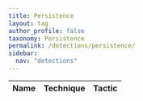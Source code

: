 ```yaml
---
title: Persistence
layout: tag
author_profile: false
taxonomy: Persistence
permalink: /detections/persistence/
sidebar:
  nav: "detections"
---
```


| Name    |   Technique |     Tactic   |
| ----------- | ----------- |--------------|